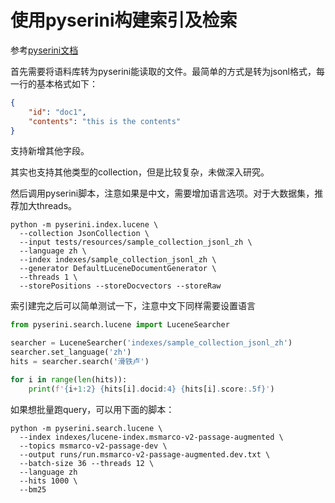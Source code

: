 # 使用pyserini构建索引及检索

参考[pyserini文档](https://github.com/castorini/pyserini/blob/master/docs/usage-index.md#building-a-bm25-index-direct-java-implementation)

首先需要将语料库转为pyserini能读取的文件。最简单的方式是转为jsonl格式，每一行的基本格式如下：

```json
{
    "id": "doc1",
    "contents": "this is the contents"
}
```
支持新增其他字段。

其实也支持其他类型的collection，但是比较复杂，未做深入研究。

然后调用pyserini脚本，注意如果是中文，需要增加语言选项。对于大数据集，推荐加大threads。

```shell
python -m pyserini.index.lucene \
  --collection JsonCollection \
  --input tests/resources/sample_collection_jsonl_zh \
  --language zh \
  --index indexes/sample_collection_jsonl_zh \
  --generator DefaultLuceneDocumentGenerator \
  --threads 1 \
  --storePositions --storeDocvectors --storeRaw
```

索引建完之后可以简单测试一下，注意中文下同样需要设置语言

```python
from pyserini.search.lucene import LuceneSearcher

searcher = LuceneSearcher('indexes/sample_collection_jsonl_zh')
searcher.set_language('zh')
hits = searcher.search('滑铁卢')

for i in range(len(hits)):
    print(f'{i+1:2} {hits[i].docid:4} {hits[i].score:.5f}')
```

如果想批量跑query，可以用下面的脚本：

```shell
python -m pyserini.search.lucene \
  --index indexes/lucene-index.msmarco-v2-passage-augmented \
  --topics msmarco-v2-passage-dev \
  --output runs/run.msmarco-v2-passage-augmented.dev.txt \
  --batch-size 36 --threads 12 \
  --language zh
  --hits 1000 \
  --bm25
```